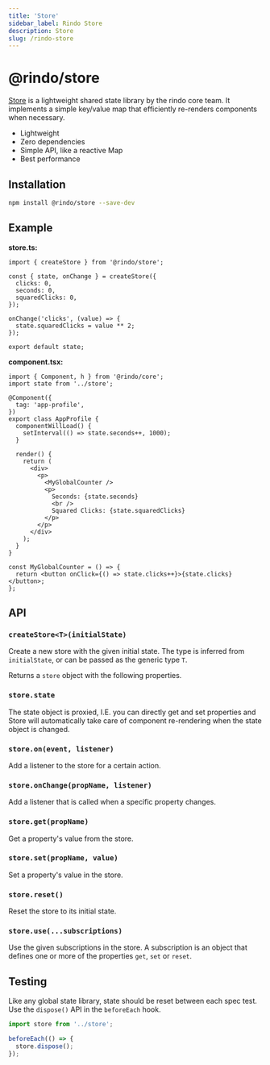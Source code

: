 ```yaml
---
title: 'Store'
sidebar_label: Rindo Store
description: Store
slug: /rindo-store
---
```


# @rindo/store

[Store](https://github.com/familyjs/rindo-store) is a lightweight shared state library by the rindo core team. It implements a simple key/value map that efficiently re-renders components when necessary.

- Lightweight
- Zero dependencies
- Simple API, like a reactive Map
- Best performance

## Installation

```bash npm2yarn
npm install @rindo/store --save-dev
```

## Example

**store.ts:**

```tsx
import { createStore } from '@rindo/store';

const { state, onChange } = createStore({
  clicks: 0,
  seconds: 0,
  squaredClicks: 0,
});

onChange('clicks', (value) => {
  state.squaredClicks = value ** 2;
});

export default state;
```

**component.tsx:**

```tsx
import { Component, h } from '@rindo/core';
import state from '../store';

@Component({
  tag: 'app-profile',
})
export class AppProfile {
  componentWillLoad() {
    setInterval(() => state.seconds++, 1000);
  }

  render() {
    return (
      <div>
        <p>
          <MyGlobalCounter />
          <p>
            Seconds: {state.seconds}
            <br />
            Squared Clicks: {state.squaredClicks}
          </p>
        </p>
      </div>
    );
  }
}

const MyGlobalCounter = () => {
  return <button onClick={() => state.clicks++}>{state.clicks}</button>;
};
```

## API

### `createStore<T>(initialState)`

Create a new store with the given initial state. The type is inferred from `initialState`, or can be passed as the generic type `T`.

Returns a `store` object with the following properties.

### `store.state`

The state object is proxied, I.E. you can directly get and set properties and Store will automatically take care of component re-rendering when the state object is changed.

### `store.on(event, listener)`

Add a listener to the store for a certain action.

### `store.onChange(propName, listener)`

Add a listener that is called when a specific property changes.

### `store.get(propName)`

Get a property's value from the store.

### `store.set(propName, value)`

Set a property's value in the store.

### `store.reset()`

Reset the store to its initial state.

### `store.use(...subscriptions)`

Use the given subscriptions in the store. A subscription is an object that defines one or more of the properties `get`, `set` or `reset`.

## Testing

Like any global state library, state should be reset between each spec test.
Use the `dispose()` API in the `beforeEach` hook.

```ts
import store from '../store';

beforeEach(() => {
  store.dispose();
});
```
